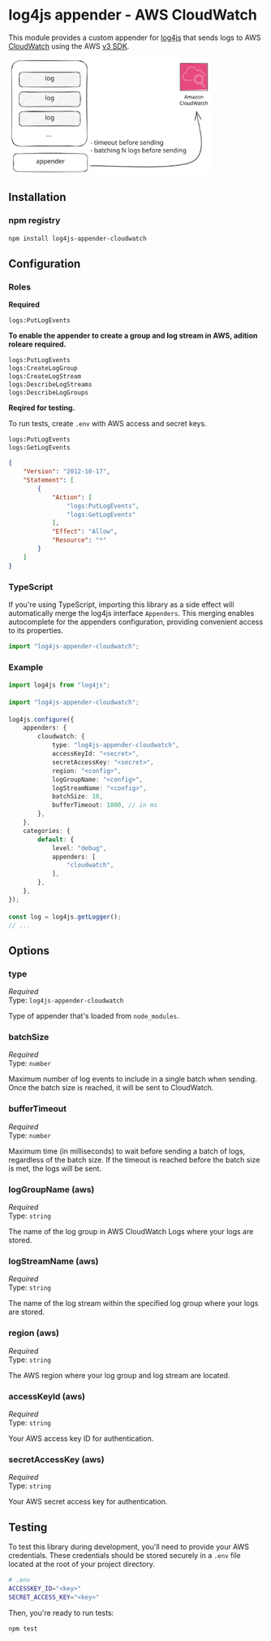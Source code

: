 # log4js appender - AWS CloudWatch

This module provides a custom appender for [log4js][log4js_github] that
sends logs to AWS [CloudWatch][aws_cloudwatch] using the AWS [v3 SDK][cloudwatch_sdk].

<img src="docs/visual.svg" alt="visual" width="400px">

[aws_cloudwatch]: https://aws.amazon.com/cloudwatch/
[cloudwatch_sdk]: https://docs.aws.amazon.com/AWSJavaScriptSDK/v3/latest/client/cloudwatch-logs/
[log4js_github]: https://log4js-node.github.io/log4js-node/

## Installation

### npm registry

```sh
npm install log4js-appender-cloudwatch
```

## Configuration

### Roles

**Required**

```plain
logs:PutLogEvents
```

**To enable the appender to create a group and log stream in AWS, adition roleare
required.**

```plain
logs:PutLogEvents
logs:CreateLogGroup
logs:CreateLogStream
logs:DescribeLogStreams
logs:DescribeLogGroups
```

**Reqired for testing.**

To run tests, create `.env` with AWS access and secret keys.

```plain
logs:PutLogEvents
logs:GetLogEvents
```

```json
{
	"Version": "2012-10-17",
	"Statement": [
		{
			"Action": [
				"logs:PutLogEvents",
				"logs:GetLogEvents"
			],
			"Effect": "Allow",
			"Resource": "*"
		}
	]
}
```

### TypeScript

If you're using TypeScript, importing this library as a side effect will
automatically merge the log4js interface `Appenders`. This merging enables
autocomplete for the appenders configuration, providing convenient access to its
properties.

```ts
import "log4js-appender-cloudwatch";
```

### Example

```ts
import log4js from "log4js";

import "log4js-appender-cloudwatch";

log4js.configure({
	appenders: {
		cloudwatch: {
			type: "log4js-appender-cloudwatch",
			accessKeyId: "<secret>",
			secretAccessKey: "<secret>",
			region: "<config>",
			logGroupName: "<config>",
			logStreamName: "<config>",
			batchSize: 10,
			bufferTimeout: 1000, // in ms
		},
	},
	categories: {
		default: {
			level: "debug",
			appenders: [
				"cloudwatch",
			],
		},
	},
});

const log = log4js.getLogger();
// ...
```

## Options

### type

_Required_\
Type: `log4js-appender-cloudwatch`

Type of appender that's loaded from `node_modules`.

### batchSize

_Required_\
Type: `number`

Maximum number of log events to include in a single batch when sending. Once the
batch size is reached, it will be sent to CloudWatch.

### bufferTimeout

_Required_\
Type: `number`

Maximum time (in milliseconds) to wait before sending a batch of logs,
regardless of the batch size. If the timeout is reached before the batch size is
met, the logs will be sent.

### logGroupName (aws)

_Required_\
Type: `string`

The name of the log group in AWS CloudWatch Logs where your logs are stored.

### logStreamName (aws)

_Required_\
Type: `string`

The name of the log stream within the specified log group where your logs are
stored.

### region (aws)

_Required_\
Type: `string`

The AWS region where your log group and log stream are located.

### accessKeyId (aws)

_Required_\
Type: `string`

Your AWS access key ID for authentication.

### secretAccessKey (aws)

_Required_\
Type: `string`

Your AWS secret access key for authentication.

## Testing

To test this library during development, you'll need to provide your AWS
credentials. These credentials should be stored securely in a `.env` file
located at the root of your project directory.

```sh
# .env
ACCESSKEY_ID="<key>"
SECRET_ACCESS_KEY="<key>"
```

Then, you're ready to run tests:

```sh
npm test
```
